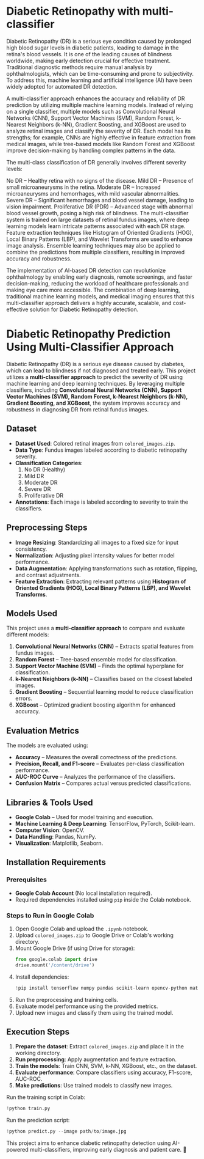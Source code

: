# Diabetic Retinopathy with multi-classifier
Diabetic Retinopathy (DR) is a serious eye condition caused by prolonged high blood sugar levels in diabetic patients, leading to damage in the retina's blood vessels. It is one of the leading causes of blindness worldwide, making early detection crucial for effective treatment. Traditional diagnostic methods require manual analysis by ophthalmologists, which can be time-consuming and prone to subjectivity. To address this, machine learning and artificial intelligence (AI) have been widely adopted for automated DR detection.

A multi-classifier approach enhances the accuracy and reliability of DR prediction by utilizing multiple machine learning models. Instead of relying on a single classifier, multiple models such as Convolutional Neural Networks (CNN), Support Vector Machines (SVM), Random Forest, k-Nearest Neighbors (k-NN), Gradient Boosting, and XGBoost are used to analyze retinal images and classify the severity of DR. Each model has its strengths; for example, CNNs are highly effective in feature extraction from medical images, while tree-based models like Random Forest and XGBoost improve decision-making by handling complex patterns in the data.

The multi-class classification of DR generally involves different severity levels:

No DR – Healthy retina with no signs of the disease.
Mild DR – Presence of small microaneurysms in the retina.
Moderate DR – Increased microaneurysms and hemorrhages, with mild vascular abnormalities.
Severe DR – Significant hemorrhages and blood vessel damage, leading to vision impairment.
Proliferative DR (PDR) – Advanced stage with abnormal blood vessel growth, posing a high risk of blindness.
The multi-classifier system is trained on large datasets of retinal fundus images, where deep learning models learn intricate patterns associated with each DR stage. Feature extraction techniques like Histogram of Oriented Gradients (HOG), Local Binary Patterns (LBP), and Wavelet Transforms are used to enhance image analysis. Ensemble learning techniques may also be applied to combine the predictions from multiple classifiers, resulting in improved accuracy and robustness.

The implementation of AI-based DR detection can revolutionize ophthalmology by enabling early diagnosis, remote screenings, and faster decision-making, reducing the workload of healthcare professionals and making eye care more accessible. The combination of deep learning, traditional machine learning models, and medical imaging ensures that this multi-classifier approach delivers a highly accurate, scalable, and cost-effective solution for Diabetic Retinopathy detection.
# Diabetic Retinopathy Prediction Using Multi-Classifier Approach

Diabetic Retinopathy (DR) is a serious eye disease caused by diabetes, which can lead to blindness if not diagnosed and treated early. This project utilizes a **multi-classifier approach** to predict the severity of DR using machine learning and deep learning techniques. By leveraging multiple classifiers, including **Convolutional Neural Networks (CNN), Support Vector Machines (SVM), Random Forest, k-Nearest Neighbors (k-NN), Gradient Boosting, and XGBoost**, the system improves accuracy and robustness in diagnosing DR from retinal fundus images.

## Dataset
- **Dataset Used**: Colored retinal images from `colored_images.zip`.
- **Data Type**: Fundus images labeled according to diabetic retinopathy severity.
- **Classification Categories**:
  1. No DR (Healthy)
  2. Mild DR
  3. Moderate DR
  4. Severe DR
  5. Proliferative DR
- **Annotations**: Each image is labeled according to severity to train the classifiers.

## Preprocessing Steps
- **Image Resizing**: Standardizing all images to a fixed size for input consistency.
- **Normalization**: Adjusting pixel intensity values for better model performance.
- **Data Augmentation**: Applying transformations such as rotation, flipping, and contrast adjustments.
- **Feature Extraction**: Extracting relevant patterns using **Histogram of Oriented Gradients (HOG), Local Binary Patterns (LBP), and Wavelet Transforms**.

## Models Used
This project uses a **multi-classifier approach** to compare and evaluate different models:
1. **Convolutional Neural Networks (CNN)** – Extracts spatial features from fundus images.
2. **Random Forest** – Tree-based ensemble model for classification.
3. **Support Vector Machine (SVM)** – Finds the optimal hyperplane for classification.
4. **k-Nearest Neighbors (k-NN)** – Classifies based on the closest labeled images.
5. **Gradient Boosting** – Sequential learning model to reduce classification errors.
6. **XGBoost** – Optimized gradient boosting algorithm for enhanced accuracy.

## Evaluation Metrics
The models are evaluated using:
- **Accuracy** – Measures the overall correctness of the predictions.
- **Precision, Recall, and F1-score** – Evaluates per-class classification performance.
- **AUC-ROC Curve** – Analyzes the performance of the classifiers.
- **Confusion Matrix** – Compares actual versus predicted classifications.

## Libraries & Tools Used
- **Google Colab** – Used for model training and execution.
- **Machine Learning & Deep Learning**: TensorFlow, PyTorch, Scikit-learn.
- **Computer Vision**: OpenCV.
- **Data Handling**: Pandas, NumPy.
- **Visualization**: Matplotlib, Seaborn.

## Installation Requirements
### **Prerequisites**
- **Google Colab Account** (No local installation required).
- Required dependencies installed using `pip` inside the Colab notebook.

### **Steps to Run in Google Colab**
1. Open Google Colab and upload the `.ipynb` notebook.
2. Upload `colored_images.zip` to Google Drive or Colab's working directory.
3. Mount Google Drive (if using Drive for storage):
   ```python
   from google.colab import drive
   drive.mount('/content/drive')
   ```
4. Install dependencies:
   ```python
   !pip install tensorflow numpy pandas scikit-learn opencv-python matplotlib seaborn
   ```
5. Run the preprocessing and training cells.
6. Evaluate model performance using the provided metrics.
7. Upload new images and classify them using the trained model.

## Execution Steps
1. **Prepare the dataset**: Extract `colored_images.zip` and place it in the working directory.
2. **Run preprocessing**: Apply augmentation and feature extraction.
3. **Train the models**: Train CNN, SVM, k-NN, XGBoost, etc., on the dataset.
4. **Evaluate performance**: Compare classifiers using accuracy, F1-score, AUC-ROC.
5. **Make predictions**: Use trained models to classify new images.

Run the training script in Colab:
```python
!python train.py
```
Run the prediction script:
```python
!python predict.py --image path/to/image.jpg
```

This project aims to enhance diabetic retinopathy detection using AI-powered multi-classifiers, improving early diagnosis and patient care. 🚀

